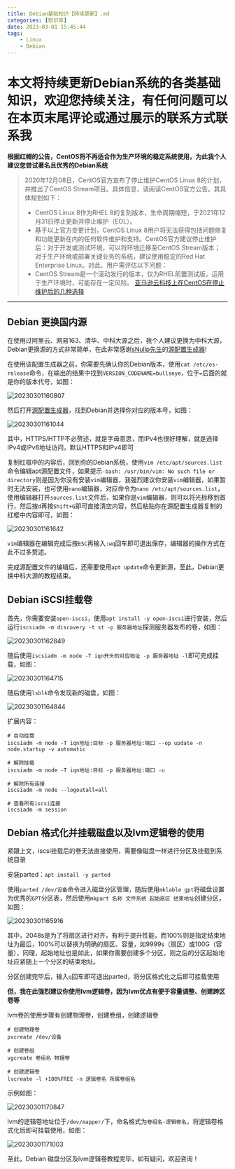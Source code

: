 ```yaml
---
title: Debian基础知识【持续更新】.md
categories: [知识库]
date: 2023-03-01 15:45:44
tags:
    - Linux
    - Debian
---
```


# 本文将持续更新Debian系统的各类基础知识，欢迎您持续关注，有任何问题可以在本页末尾评论或通过展示的联系方式联系我

**根据红帽的公告，CentOS将不再适合作为生产环境的稳定系统使用，为此我个人建议您尝试著名且优秀的Debian系统**

>2020年12月08日，CentOS官方宣布了停止维护CentOS Linux 8的计划，并推出了CentOS Stream项目。具体信息，请阅读CentOS官方公告。其具体规划如下：
>
> - CentOS Linux 8作为RHEL 8的复刻版本，生命周期缩短，于2021年12月31日停止更新并停止维护（EOL）。
> - 基于以上官方变更计划，CentOS Linux 8用户将无法获得包括问题修复和功能更新在内的任何软件维护和支持。CentOS官方建议停止维护后：对于开发或测试环境，可以将环境迁移至CentOS Stream版本； 对于生产环境或部署关键业务的系统，建议使用稳定的Red Hat Enterprise Linux。对此，用户需评估以下问题：
> - CentOS Stream是一个滚动发行的版本，仅为RHEL前置测试版，运用于生产环境时，可能存在一定风险。
> [亚马逊云科技上在CentOS在停止维护后的几种选择](https://aws.amazon.com/cn/blogs/china/aws-choices-for-centos-after-stopping-maintenance/)

---

## Debian 更换国内源

在使用过阿里云、网易163、清华、中科大源之后，我个人建议更换为中科大源，Debian更换源的方式非常简单，在此非常感谢[sNullp先生](https://github.com/snullp)的[源配置生成器](https://mirrors.ustc.edu.cn/repogen/)!

在使用该配置生成器之前，你需要先确认你的Debian版本，使用`cat /etc/os-release`命令，在输出的结果中找到`VERSION_CODENAME=bullseye`，位于`=`后面的就是你的版本代号，如图：

![20230301160807](https://cdn.jsdelivr.net/gh/1949hacker/picgo/20230301160807.png)

然后打开[源配置生成器](https://mirrors.ustc.edu.cn/repogen/)，找到Debian并选择你对应的版本号，如图：

![20230301161044](https://cdn.jsdelivr.net/gh/1949hacker/picgo/20230301161044.png)

其中，HTTPS/HTTP不必赘述，就是字母意思，而IPv4也很好理解，就是选择IPv4或IPv6地址访问，默认HTTPS和IPv4即可

复制红框中的内容后，回到你的Debian系统，使用`vim /etc/apt/sources.list`命令编辑apt源配置文件，如果提示`-bash: /usr/bin/vim: No such file or directory`则是因为你没有安装`vim`编辑器，我强烈建议你安装`vim`编辑器，如果暂时无法安装，也可使用`nano`编辑器，对应命令为`nano /etc/apt/sources.list`，使用编辑器打开`sources.list`文件后，如果你是`vim`编辑器，则可以将光标移到首行，然后按`d`再按`Shift+G`即可直接清空内容，然后粘贴你在源配置生成器复制的红框中内容即可，如图：

![20230301161642](https://cdn.jsdelivr.net/gh/1949hacker/picgo/20230301161642.png)

`vim`编辑器在编辑完成后按`ESC`再输入`:wq`回车即可退出保存，编辑器的操作方式在此不过多赘述。

完成源配置文件的编辑后，还需要使用`apt update`命令更新源，至此，Debian更换中科大源的教程结束。

## Debian iSCSI挂载卷

首先，你需要安装`open-iscsi`，使用`apt install -y open-iscsi`进行安装，然后运行`iscsiadm -m discovery -t st -p 服务器地址`探测服务器发布的卷，如图：

![20230301162849](https://cdn.jsdelivr.net/gh/1949hacker/picgo/20230301162849.png)

随后使用`iscsiadm -m node -T iqn开头的对应地址 -p 服务器地址 -l`即可完成挂载，如图：

![20230301164715](https://cdn.jsdelivr.net/gh/1949hacker/picgo/20230301164715.png)

随后使用`lsblk`命令发现新的磁盘，如图：

![20230301164844](https://cdn.jsdelivr.net/gh/1949hacker/picgo/20230301164844.png)

扩展内容：

```shell
# 自动挂载
iscsiadm -m node -T iqn地址:目标 -p 服务器地址:端口 --op update -n node.startup -v automatic

# 解除挂载
iscsiadm -m node -T iqn地址:目标 -p 服务器地址:端口 -u

# 解除所有连接
iscsiadm -m node --logoutall=all

# 查看所有iscsi连接
iscsiadm -m session
```

## Debian 格式化并挂载磁盘以及lvm逻辑卷的使用

紧跟上文，iscsi挂载后的卷无法直接使用，需要像磁盘一样进行分区及挂载到系统目录

安装parted：`apt install -y parted`

使用`parted /dev/设备`命令进入磁盘分区管理，随后使用`mklable gpt`将磁盘设置为优秀的`GPT`分区表，然后使用`mkpart 名称 文件系统 起始扇区 结束地址`创建分区，如图：

![20230301165916](https://cdn.jsdelivr.net/gh/1949hacker/picgo/20230301165916.png)

其中，2048s是为了将扇区进行对齐，有利于提升性能，而100%则是指定结束地址为最后，100%可以替换为明确的扇区、容量，如9999s（扇区）或100G（容量），同理，起始地址也是如此，如果你需要创建多个分区，则之后的分区起始地址应紧随上一个分区的结束地址。

分区创建完毕后，输入`q`回车即可退出parted，将分区格式化之后即可挂载使用

**但，我在此强烈建议你使用lvm逻辑卷，因为lvm优点有便于容量调整、创建跨区卷等**

lvm卷的使用步骤有创建物理卷，创建卷组，创建逻辑卷

```shell
# 创建物理卷
pvcreate /dev/设备

# 创建卷组
vgcreate 卷组名 物理卷

# 创建逻辑卷
lvcreate -l +100%FREE -n 逻辑卷名 所属卷组名
```

示例如图：

![20230301170847](https://cdn.jsdelivr.net/gh/1949hacker/picgo/20230301170847.png)

lvm的逻辑卷地址位于`/dev/mapper/`下，命名格式为`卷组名-逻辑卷名`，将逻辑卷格式化后即可挂载使用，如图：

![20230301171003](https://cdn.jsdelivr.net/gh/1949hacker/picgo/20230301171003.png)

至此，Debian 磁盘分区及lvm逻辑卷教程完毕，如有疑问，欢迎咨询！